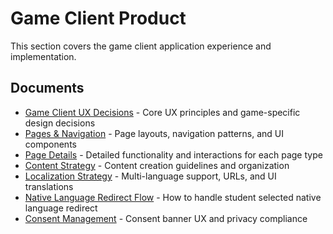 # Game Client Product

This section covers the game client application experience and implementation.

## Documents
- [Game Client UX Decisions](01-experience-overview.md) - Core UX principles and game-specific design decisions
- [Pages & Navigation](02-pages-navigation.md) - Page layouts, navigation patterns, and UI components
- [Page Details](03-page-details.md) - Detailed functionality and interactions for each page type
- [Content Strategy](04-content-strategy.md) - Content creation guidelines and organization
- [Localization Strategy](05-localization-strategy.md) - Multi-language support, URLs, and UI translations
- [Native Language Redirect Flow](06-native-language-redirect-flow.md) - How to handle student selected native language redirect
- [Consent Management](07-consent-management.md) - Consent banner UX and privacy compliance
